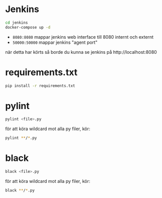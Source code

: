 # Jenkins

```bash
cd jenkins
docker-compose up -d
```
- `8080:8080` mappar jenkins web interface till 8080 internt och externt
- `50000:50000` mappar jenkins "agent port"

när detta har körts så borde du kunna se jenkins på
http://localhost:8080

# requirements.txt

```bash
pip install -r requirements.txt
```

# pylint

```bash
pylint <file>.py
```

för att köra wildcard mot alla py filer, kör:
```bash
pylint **/*.py
```

# black

```bash
black <file>.py
```

för att köra wildcard mot alla py filer, kör:
```bash
black **/*.py
```

